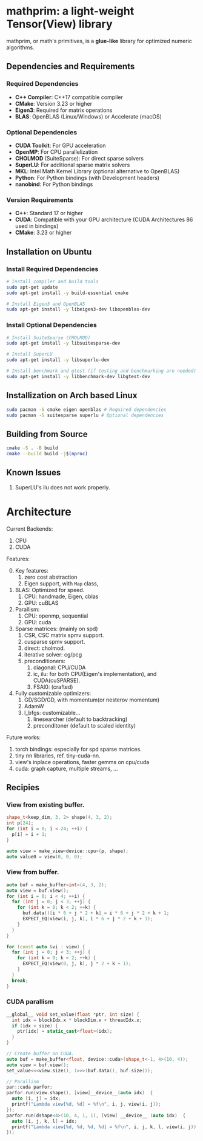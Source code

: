 # mathprim: a light-weight Tensor(View) library

mathprim, or math's primitives, is a **glue-like** library for optimized numeric algorithms.

## Dependencies and Requirements

### Required Dependencies
- **C++ Compiler**: C++17 compatible compiler
- **CMake**: Version 3.23 or higher
- **Eigen3**: Required for matrix operations
- **BLAS**: OpenBLAS (Linux/Windows) or Accelerate (macOS)

### Optional Dependencies
- **CUDA Toolkit**: For GPU acceleration
- **OpenMP**: For CPU parallelization
- **CHOLMOD** (SuiteSparse): For direct sparse solvers
- **SuperLU**: For additional sparse matrix solvers
- **MKL**: Intel Math Kernel Library (optional alternative to OpenBLAS)
- **Python**: For Python bindings (with Development headers)
- **nanobind**: For Python bindings

### Version Requirements
- **C++**: Standard 17 or higher
- **CUDA**: Compatible with your GPU architecture (CUDA Architectures 86 used in bindings)
- **CMake**: 3.23 or higher

## Installation on Ubuntu

### Install Required Dependencies
```bash
# Install compiler and build tools
sudo apt-get update
sudo apt-get install -y build-essential cmake

# Install Eigen3 and OpenBLAS
sudo apt-get install -y libeigen3-dev libopenblas-dev
```

### Install Optional Dependencies
```bash
# Install SuiteSparse (CHOLMOD)
sudo apt-get install -y libsuitesparse-dev

# Install SuperLU
sudo apt-get install -y libsuperlu-dev

# Install benchmark and gtest (if testing and benchmarking are needed)
sudo apt-get install -y libbenchmark-dev libgtest-dev
```

## Installization on Arch based Linux

```bash
sudo pacman -S cmake eigen openblas # Required dependencies
sudo pacman -S suitesparse superlu # Optional dependencies
```

## Building from Source
```bash
cmake -S . -B build
cmake --build build -j$(nproc)
```

## Known Issues

1. SuperLU's ilu does not work properly.

# Architecture

Current Backends:
1. CPU
2. CUDA

Features:

0. Key features:
    1. zero cost abstraction
    2. Eigen support, with `Map` class,
1. BLAS: Optimized for speed.
    1. CPU: handmade, Eigen, cblas
    2. GPU: cuBLAS
2. Parallism:
    1. CPU: openmp, sequential
    2. GPU: cuda
3. Sparse matrices: (mainly on spd)
    1. CSR, CSC matrix spmv support.
    2. cusparse spmv support.
    3. direct: cholmod.
    4. iterative solver: cg/pcg
    5. preconditioners:
        1. diagonal: CPU/CUDA
        2. ic, ilu: for both CPU(Eigen's implementation), and CUDA(cuSPARSE).
        3. FSAI0: (crafted)
4. Fully customizable optimizers:
    1. GD/SGD/GD, with momentum(or nesterov momentum)
    2. AdamW
    3. l_bfgs: customizable...
        1. linesearcher (default to backtracking)
        2. preconditoner (default to scaled identity)

Future works:

1. torch bindings: especially for spd sparse matrices.
2. tiny nn libraries, ref. tiny-cuda-nn.
3. view's inplace operations, faster gemms on cpu/cuda
4. cuda: graph capture, multiple streams, ...

## Recipies

### View from existing buffer.

```cpp
shape_t<keep_dim, 3, 2> shape(4, 3, 2);
int p[24];
for (int i = 0; i < 24; ++i) {
  p[i] = i + 1;
}

auto view = make_view<device::cpu>(p, shape);
auto value0 = view(0, 0, 0);
```

### View from buffer.

```cpp
auto buf = make_buffer<int>(4, 3, 2);
auto view = buf.view();
for (int i = 0; i < 4; ++i) {
  for (int j = 0; j < 3; ++j) {
    for (int k = 0; k < 2; ++k) {
      buf.data()[i * 6 + j * 2 + k] = i * 6 + j * 2 + k + 1;
      EXPECT_EQ(view(i, j, k), i * 6 + j * 2 + k + 1);
    }
  }
}

for (const auto &vi : view) {
  for (int j = 0; j < 3; ++j) {
    for (int k = 0; k < 2; ++k) {
      EXPECT_EQ(view(0, j, k), j * 2 + k + 1);
    }
  }
  break;
}
```

### CUDA parallism

```cpp
__global__ void set_value(float *ptr, int size) {
  int idx = blockIdx.x * blockDim.x + threadIdx.x;
  if (idx < size) {
    ptr[idx] = static_cast<float>(idx);
  }
}

// Create buffer on CUDA.
auto buf = make_buffer<float, device::cuda>(shape_t<-1, 4>(10, 4));
auto view = buf.view();
set_value<<<view.size(), 1>>>(buf.data(), buf.size());

// Parallism
par::cuda parfor;
parfor.run(view.shape(), [view]__device__(auto idx)  {
  auto [i, j] = idx;
  printf("Lambda view[%d, %d] = %f\n", i, j, view(i, j));
});
parfor.run(dshape<4>(10, 4, 1, 1), [view] __device__ (auto idx)  {
  auto [i, j, k, l] = idx;
  printf("Lambda view[%d, %d, %d, %d] = %f\n", i, j, k, l, view(i, j));
});
```